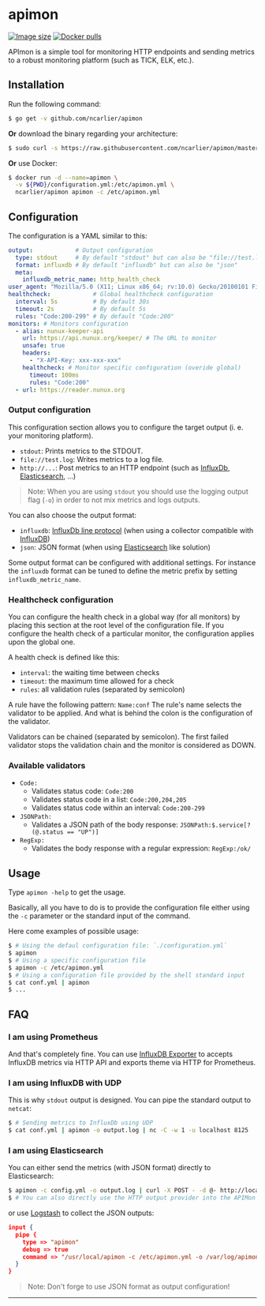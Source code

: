 # apimon

[![Image size](https://images.microbadger.com/badges/image/ncarlier/apimon.svg)](https://microbadger.com/images/ncarlier/apimon)
[![Docker pulls](https://img.shields.io/docker/pulls/ncarlier/apimon.svg)](https://hub.docker.com/r/ncarlier/apimon/)

APImon is a simple tool for monitoring HTTP endpoints and sending metrics to a
robust monitoring platform (such as TICK, ELK, etc.).

## Installation

Run the following command:

```bash
$ go get -v github.com/ncarlier/apimon
```

**Or** download the binary regarding your architecture:

```bash
$ sudo curl -s https://raw.githubusercontent.com/ncarlier/apimon/master/install.sh | bash
```

**Or** use Docker:

```bash
$ docker run -d --name=apimon \
  -v ${PWD}/configuration.yml:/etc/apimon.yml \
  ncarlier/apimon apimon -c /etc/apimon.yml
```

## Configuration

The configuration is a YAML similar to this:

```yaml
output:            # Output configuration
  type: stdout     # By default "stdout" but can also be "file://test.log" or "http://localhost:8086/write?db=test"
  format: influxdb # By default "influxdb" but can also be "json"
  meta:
    influxdb_metric_name: http_health_check
user_agent: "Mozilla/5.0 (X11; Linux x86_64; rv:10.0) Gecko/20100101 Firefox/10.0"
healthcheck:            # Global healthcheck configuration
  interval: 5s          # By default 30s
  timeout: 2s           # By default 5s
  rules: "Code:200-299" # By default "Code:200"
monitors: # Monitors configuration
  - alias: nunux-keeper-api
    url: https://api.nunux.org/keeper/ # The URL to monitor
    unsafe: true
    headers:
      - "X-API-Key: xxx-xxx-xxx"
    healthcheck: # Monitor specific configuration (overide global)
      timeout: 100ms
      rules: "Code:200"
  - url: https://reader.nunux.org
```

### Output configuration

This configuration section allows you to configure the target output
(i. e. your monitoring platform).

- `stdout`: Prints metrics to the STDOUT.
- `file://test.log`: Writes metrics to a log file.
- `http://...`: Post metrics to an HTTP endpoint (such as [InfluxDb][influxdb],
  [Elasticsearch][elasticsearch], ...)

> Note: When you are using `stdout` you should use the logging output flag
> (`-o`) in order to not mix metrics and logs outputs.

You can also choose the output format:

- `influxdb`: [InfluxDb line protocol][influxdb-line-protocol] (when using a
  collector compatible with [InfluxDB][influxdb])
- `json`: JSON format (when using [Elasticsearch][elasticsearch] like solution)

Some output format can be configured with additional settings.
For instance the `influxdb` format can be tuned to define the metric prefix by
setting `influxdb_metric_name`.

### Healthcheck configuration

You can configure the health check in a global way (for all monitors) by placing
this section at the root level of the configuration file.
If you configure the health check of a particular monitor, the configuration
applies upon the global one.

A health check is defined like this:

- `interval`: the waiting time between checks
- `timeout`: the maximum time allowed for a check
- `rules`: all validation rules (separated by semicolon)

A rule have the following pattern: `Name:conf`
The rule's name selects the validator to be applied.
And what is behind the colon is the configuration of the validator.

Validators can be chained (separated by semicolon).
The first failed validator stops the validation chain and the monitor is
considered as DOWN.

### Available validators

- `Code:`
  - Validates status code: `Code:200`
  - Validates status code in a list: `Code:200,204,205`
  - Validates status code within an interval: `Code:200-299`
- `JSONPath:`
  - Validates a JSON path of the body response:
    `JSONPath:$.service[?(@.status == "UP")]`
- `RegExp:`
  - Validates the body response with a regular expression: `RegExp:/ok/`

## Usage

Type `apimon -help` to get the usage.

Basically, all you have to do is to provide the configuration file either using
the `-c` parameter or the standard input of the command.

Here come examples of possible usage:

```bash
$ # Using the defaul configuration file: `./configuration.yml`
$ apimon
$ # Using a specific configuration file
$ apimon -c /etc/apimon.yml
$ # Using a configuration file provided by the shell standard input
$ cat conf.yml | apimon
$ ...
```

## FAQ

### I am using Prometheus

And that's completely fine.
You can use [InfluxDB Exporter][influxdb-exporter] to accepts InfluxDB metrics
via HTTP API and exports theme via HTTP for Prometheus.

### I am using InfluxDB with UDP

This is why `stdout` output is designed.
You can pipe the standard output to `netcat`:

```bash
$ # Sending metrics to InfluxDb using UDP
$ cat conf.yml | apimon -o output.log | nc -C -w 1 -u localhost 8125
```

### I am using Elasticsearch

You can either send the metrics (with JSON format) directly to Elasticsearch:

```bash
$ apimon -c config.yml -o output.log | curl -X POST - -d @- http://localhost:9200/index/doc
$ # You can also directly use the HTTP output provider into the APIMon configuration
```

or use [Logstash][logstash] to collect the JSON outputs:

```json
input {
  pipe {
    type => "apimon"
    debug => true
    command => "/usr/local/apimon -c /etc/apimon.yml -o /var/log/apimon.log"
  }
}
```

> Note: Don't forge to use JSON format as output configuration!

---

[elasticsearch]: https://www.elastic.co/products/elasticsearch
[logstash]: https://www.elastic.co/products/logstash
[influxdb]: https://github.com/influxdata/influxdb
[influxdb-line-protocol]: https://docs.influxdata.com/influxdb/v1.4/write_protocols/line_protocol_tutorial/
[influxdb-exporter]: https://github.com/prometheus/influxdb_exporter
